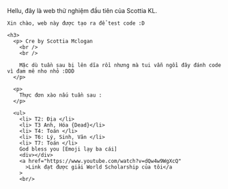 <!DOCTYPE html>
<html lang="en">
  <head>
    Hellu, đây là web thử nghiệm đầu tiên của Scottia KL.
    <meta charset="utf-8" />
    <meta name="viewport" content="width=device-width, initial-scale=1" />
  <title>AndyLifePage !!!</title>
  </head>
  <body>
 
    Xin chào, web này được tạo ra để test code :D

    <h3>
      <p> Cre by Scottia Mclogan
        <br />
        <br />

        Mặc dù tuần sau bị lên dĩa rồi nhưng mà tui vẫn ngồi đây đánh code vì đam mê nho nhỏ :DDD
      </p>

      <p>
        Thực đơn xào nấu tuần sau :
      </p>

      <ul>
        <li> T2: Địa </li>
        <li> T3 Anh, Hóa {Dead}</li>
        <li> T4: Toán </li>
        <li> T6: Lý, Sinh, Văn </li>
        <li> T7: Toán </li>
        God bless you [Emoji lạy ba cái]
        <div></div>
        <a href="https://www.youtube.com/watch?v=dQw4w9WgXcQ"
          >Link đạt được giải World Scholarship của tôi</a
        >
        <br/>


       
  </body>
</html>
 
